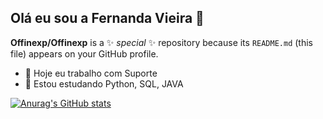 ## Olá eu sou a Fernanda Vieira 👋

**Offinexp/Offinexp** is a ✨ _special_ ✨ repository because its `README.md` (this file) appears on your GitHub profile.

- 🔭 Hoje eu trabalho com Suporte
- 🌱 Estou estudando Python, SQL, JAVA

[![Anurag's GitHub stats](https://github-readme-stats.vercel.app/api?username=offinexp)](https://github.com/anuraghazra/github-readme-stats)

